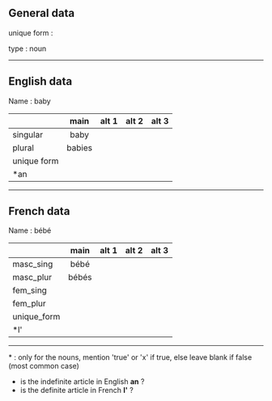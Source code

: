## General data

unique form :

type : noun

---

## English data

Name : baby

|             |  main  | alt 1 | alt 2 | alt 3 |
| :---------- | :----: | :---: | :---: | ----- |
| singular    |  baby  |       |       |       |
| plural      | babies |       |       |       |
| unique form |        |       |       |       |
| \*an        |        |       |       |       |

---

## French data

Name : bébé

|             | main  | alt 1 | alt 2 | alt 3 |
| :---------- | :---: | :---: | :---: | :---: |
| masc_sing   | bébé  |       |       |       |
| masc_plur   | bébés |       |       |       |
| fem_sing    |       |       |       |       |
| fem_plur    |       |       |       |       |
| unique_form |       |       |       |       |
| \*l'        |       |       |       |       |

---

\* : only for the nouns, mention 'true' or 'x' if true, else leave blank if false (most common case)

- is the indefinite article in English **an** ?
- is the definite article in French **l'** ?
